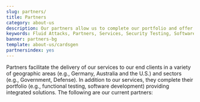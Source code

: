 ```yaml
---
slug: partners/
title: Partners
category: about-us
description: Our partners allow us to complete our portfolio and offer better security testing services. Get to know them and become one of them.
keywords: Fluid Attacks, Partners, Services, Security Testing, Software Development, Red Team, Pentesting, Ethical Hacking
banner: partners-bg
template: about-us/cardsgen
partnersindex: yes
---
```


Partners facilitate the delivery of our services to our end clients
in a variety of geographic areas (e.g., Germany, Australia and the U.S.)
and sectors (e.g., Government, Defense). In addition to our services,
they complete their portfolio (e.g., functional testing, software development)
providing integrated solutions. The following are our current partners:
